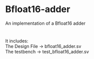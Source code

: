 # Bfloat16-adder
An implementation of a Bfloat16 adder
#
It includes:  
The Design File     -> bfloat16_adder.sv  
The testbench  -> test_bfloat16_adder.sv
